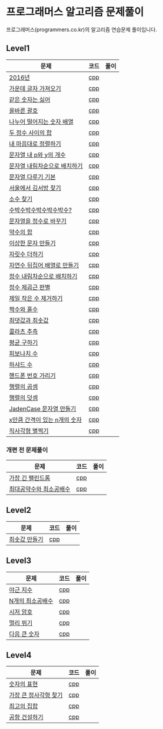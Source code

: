 # 프로그래머스 알고리즘 문제풀이
프로그래머스(programmers.co.kr)의 알고리즘 연습문제 풀이입니다.

## Level1
| 문제 | 코드 | 풀이 |
| ------------- |:-------------:| -----:|
| [2016년](https://programmers.co.kr/learn/courses/30/lessons/12901) | [cpp](cpp/level1_2016.cpp) | |
| [가운데 글자 가져오기](https://programmers.co.kr/learn/courses/30/lessons/12903) | [cpp](cpp/level1_middle_character.cpp) | |
| [같은 숫자는 싫어](https://programmers.co.kr/learn/courses/30/lessons/12906) | [cpp](cpp/level1_unique_number.cpp) | |
| [올바른 괄호](https://programmers.co.kr/learn/courses/30/lessons/12909) | [cpp](cpp/level1_brackets.cpp) | |
| [나누어 떨어지는 숫자 배열](https://programmers.co.kr/learn/courses/30/lessons/12910) | [cpp](cpp/level1_divisible.cpp) | |
| [두 정수 사이의 합](https://programmers.co.kr/learn/courses/30/lessons/12912) | [cpp](cpp/level1_sum.cpp) | |
| [내 마음대로 정렬하기](https://programmers.co.kr/learn/courses/30/lessons/12915) | [cpp](cpp/level1_custom_sort.cpp) | |
| [문자열 내 p와 y의 개수](https://programmers.co.kr/learn/courses/30/lessons/12916) | [cpp](cpp/level1_p_and_y_count.cpp) | |
| [문자열 내림차순으로 배치하기](https://programmers.co.kr/learn/courses/30/lessons/12917) | [cpp](cpp/level1_character_desc.cpp) | |
| [문자열 다루기 기본](https://programmers.co.kr/learn/courses/30/lessons/12918) | [cpp](cpp/level1_string_control.cpp) | |
| [서울에서 김서방 찾기](https://programmers.co.kr/learn/courses/30/lessons/12919) | [cpp](cpp/level1_find_kim.cpp) | |
| [소수 찾기](https://programmers.co.kr/learn/courses/30/lessons/12921) | [cpp](cpp/level1_numOfPrime.cpp) | |
| [수박수박수박수박수박수?](https://programmers.co.kr/learn/courses/30/lessons/12922) | [cpp](cpp/level1_watermelon.cpp) | |
| [문자열을 정수로 바꾸기](https://programmers.co.kr/learn/courses/30/lessons/12925) | [cpp](cpp/level1_string_to_number.cpp) | |
| [약수의 합](https://programmers.co.kr/learn/courses/30/lessons/12928) | [cpp](cpp/level1_sum_divisor.cpp) | |
| [이상한 문자 만들기](https://programmers.co.kr/learn/courses/30/lessons/12930) | [cpp](cpp/level1_weird_string.cpp) | |
| [자릿수 더하기](https://programmers.co.kr/learn/courses/30/lessons/12931) | [cpp](cpp/level1_sum_digit.cpp) | |
| [자연수 뒤집어 배열로 만들기](https://programmers.co.kr/learn/courses/30/lessons/12932) | [cpp](cpp/level1_number_reverse.cpp) | |
| [정수 내림차순으로 배치하기](https://programmers.co.kr/learn/courses/30/lessons/12933) | [cpp](cpp/level1_number_desc.cpp) | |
| [정수 제곱근 판별](https://programmers.co.kr/learn/courses/30/lessons/12934) | [cpp](cpp/level1_checksquare_root.cpp) | |
| [제일 작은 수 제거하기](https://programmers.co.kr/learn/courses/30/lessons/12935) | [cpp](cpp/level1_find_min.cpp) | |
| [짝수와 홀수](https://programmers.co.kr/learn/courses/30/lessons/12937) | [cpp](cpp/level1_even_and_odd.cpp) | |
| [최댓값과 최솟값](https://programmers.co.kr/learn/courses/30/lessons/12939) | [cpp](cpp/level1_max_and_min.cpp) | |
| [콜라츠 추측](https://programmers.co.kr/learn/courses/30/lessons/12943) | [cpp](cpp/level1_collatz.cpp) | |
| [평균 구하기](https://programmers.co.kr/learn/courses/30/lessons/12944) | [cpp](cpp/level1_average.cpp) | |
| [피보나치 수](https://programmers.co.kr/learn/courses/30/lessons/12945) | [cpp](cpp/level1_fibonacci.cpp) | |
| [하샤드 수](https://programmers.co.kr/learn/courses/30/lessons/12947) | [cpp](cpp/level1_harshad.cpp) | |
| [핸드폰 번호 가리기](https://programmers.co.kr/learn/courses/30/lessons/12948) | [cpp](cpp/level1_number_blind.cpp) | |
| [행렬의 곱셈](https://programmers.co.kr/learn/courses/30/lessons/12949) | [cpp](cpp/level1_productMatrix.cpp) | |
| [행렬의 덧셈](https://programmers.co.kr/learn/courses/30/lessons/12950) | [cpp](cpp/level1_matrix_sum.cpp) | |
| [JadenCase 문자열 만들기](https://programmers.co.kr/learn/courses/30/lessons/12951) | [cpp](cpp/level1_jaden_case.cpp) | |
| [x만큼 간격이 있는 n개의 숫자](https://programmers.co.kr/learn/courses/30/lessons/12954) | [cpp](cpp/level1_distance_array.cpp) | |
| [직사각형 별찍기](https://programmers.co.kr/learn/courses/30/lessons/12969) | [cpp](cpp/level1_star_square.cpp) | |

### 개편 전 문제풀이

| 문제 | 코드 | 풀이 |
| ------------- |:-------------:| -----:|
| [가장 긴 팰린드롬](https://programmers.co.kr/learn/courses/30/lessons/12904) | [cpp](cpp/level1_find_longest_palindromic_substring.cpp) | |
| [최대공약수와 최소공배수](https://programmers.co.kr/learn/challenge_codes/149) | [cpp](cpp/level1_gcdlcm.cpp) | |


## Level2

| 문제 | 코드 | 풀이 |
| ------------- |:-------------:| -----:|
| [최솟값 만들기](https://programmers.co.kr/learn/challenge_codes/179) | [cpp](cpp/level2_getMinSum.cpp) | |

## Level3

| 문제 | 코드 | 풀이 |
| ------------- |:-------------:| -----:|
| [야근 지수](https://programmers.co.kr/learn/challenge_codes/145) | [cpp](cpp/level3_noOvertime.cpp) | |
| [N개의 최소공배수](https://programmers.co.kr/learn/challenge_codes/152) | [cpp](cpp/level3_nlcm.cpp) | |
| [시저 암호](https://programmers.co.kr/learn/challenge_codes/144) | [cpp](cpp/level3_caesar.cpp) | |
| [멀리 뛰기](https://programmers.co.kr/learn/challenge_codes/153) | [cpp](cpp/level3_jumpCase.cpp) | |
| [다음 큰 숫자](https://programmers.co.kr/learn/challenge_codes/170) | [cpp](cpp/level3_nextBigNumber.cpp) | |

## Level4

| 문제 | 코드 | 풀이 |
| ------------- |:-------------:| -----:|
| [숫자의 표현](https://programmers.co.kr/learn/challenge_codes/156) | [cpp](cpp/level4_expressions.cpp) | |
| [가장 큰 정사각형 찾기](https://programmers.co.kr/learn/challenge_codes/187) | [cpp](cpp/level4_findLargestSquare.cpp) | |
| [최고의 집합](https://programmers.co.kr/learn/challenge_codes/155) | [cpp](cpp/level4_bestSet.cpp) | |
| [공항 건설하기](https://programmers.co.kr/learn/challenge_codes/183) | [cpp](cpp/level4_chooseCity.cpp) | |
